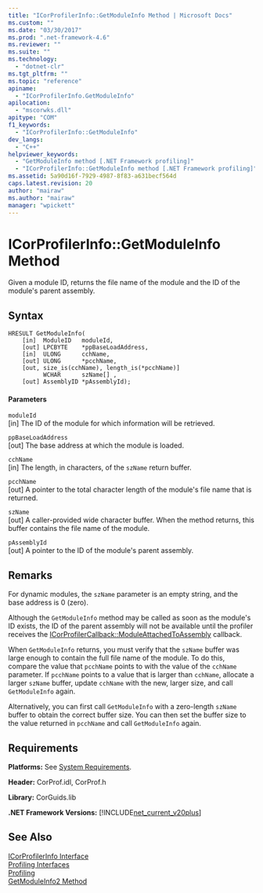 ```yaml
---
title: "ICorProfilerInfo::GetModuleInfo Method | Microsoft Docs"
ms.custom: ""
ms.date: "03/30/2017"
ms.prod: ".net-framework-4.6"
ms.reviewer: ""
ms.suite: ""
ms.technology: 
  - "dotnet-clr"
ms.tgt_pltfrm: ""
ms.topic: "reference"
apiname: 
  - "ICorProfilerInfo.GetModuleInfo"
apilocation: 
  - "mscorwks.dll"
apitype: "COM"
f1_keywords: 
  - "ICorProfilerInfo::GetModuleInfo"
dev_langs: 
  - "C++"
helpviewer_keywords: 
  - "GetModuleInfo method [.NET Framework profiling]"
  - "ICorProfilerInfo::GetModuleInfo method [.NET Framework profiling]"
ms.assetid: 5a90d16f-7929-4987-8f83-a631becf564d
caps.latest.revision: 20
author: "mairaw"
ms.author: "mairaw"
manager: "wpickett"
---
```

# ICorProfilerInfo::GetModuleInfo Method
Given a module ID, returns the file name of the module and the ID of the module's parent assembly.  
  
## Syntax  
  
```  
HRESULT GetModuleInfo(  
    [in]  ModuleID   moduleId,  
    [out] LPCBYTE    *ppBaseLoadAddress,  
    [in]  ULONG      cchName,  
    [out] ULONG      *pcchName,  
    [out, size_is(cchName), length_is(*pcchName)]  
          WCHAR      szName[] ,  
    [out] AssemblyID *pAssemblyId);  
```  
  
#### Parameters  
 `moduleId`  
 [in] The ID of the module for which information will be retrieved.  
  
 `ppBaseLoadAddress`  
 [out] The base address at which the module is loaded.  
  
 `cchName`  
 [in] The length, in characters, of the `szName` return buffer.  
  
 `pcchName`  
 [out] A pointer to the total character length of the module's file name that is returned.  
  
 `szName`  
 [out] A caller-provided wide character buffer. When the method returns, this buffer contains the file name of the module.  
  
 `pAssemblyId`  
 [out] A pointer to the ID of the module's parent assembly.  
  
## Remarks  
 For dynamic modules, the `szName` parameter is an empty string, and the base address is 0 (zero).  
  
 Although the `GetModuleInfo` method may be called as soon as the module's ID exists, the ID of the parent assembly will not be available until the profiler receives the [ICorProfilerCallback::ModuleAttachedToAssembly](../../../../docs/framework/unmanaged-api/profiling/icorprofilercallback-moduleattachedtoassembly-method.md) callback.  
  
 When `GetModuleInfo` returns, you must verify that the `szName` buffer was large enough to contain the full file name of the module. To do this, compare the value that `pcchName` points to with the value of the `cchName` parameter. If `pcchName` points to a value that is larger than `cchName`, allocate a larger `szName` buffer, update `cchName` with the new, larger size, and call `GetModuleInfo` again.  
  
 Alternatively, you can first call `GetModuleInfo` with a zero-length `szName` buffer to obtain the correct buffer size. You can then set the buffer size to the value returned in `pcchName` and call `GetModuleInfo` again.  
  
## Requirements  
 **Platforms:** See [System Requirements](../../../../docs/framework/getting-started/system-requirements.md).  
  
 **Header:** CorProf.idl, CorProf.h  
  
 **Library:** CorGuids.lib  
  
 **.NET Framework Versions:** [!INCLUDE[net_current_v20plus](../../../../includes/net-current-v20plus-md.md)]  
  
## See Also  
 [ICorProfilerInfo Interface](../../../../docs/framework/unmanaged-api/profiling/icorprofilerinfo-interface.md)   
 [Profiling Interfaces](../../../../docs/framework/unmanaged-api/profiling/profiling-interfaces.md)   
 [Profiling](../../../../docs/framework/unmanaged-api/profiling/index.md)   
 [GetModuleInfo2 Method](../../../../docs/framework/unmanaged-api/profiling/icorprofilerinfo3-getmoduleinfo2-method.md)